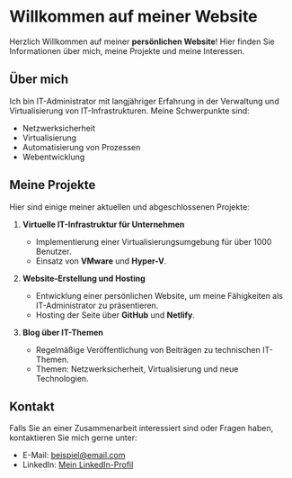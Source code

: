 # Willkommen auf meiner Website

Herzlich Willkommen auf meiner **persönlichen Website**! Hier finden Sie Informationen über mich, meine Projekte und meine Interessen.

## Über mich

Ich bin IT-Administrator mit langjähriger Erfahrung in der Verwaltung und Virtualisierung von IT-Infrastrukturen. Meine Schwerpunkte sind:

- Netzwerksicherheit
- Virtualisierung
- Automatisierung von Prozessen
- Webentwicklung

## Meine Projekte

Hier sind einige meiner aktuellen und abgeschlossenen Projekte:

1. **Virtuelle IT-Infrastruktur für Unternehmen**
   - Implementierung einer Virtualisierungsumgebung für über 1000 Benutzer.
   - Einsatz von **VMware** und **Hyper-V**.

2. **Website-Erstellung und Hosting**
   - Entwicklung einer persönlichen Website, um meine Fähigkeiten als IT-Administrator zu präsentieren.
   - Hosting der Seite über **GitHub** und **Netlify**.

3. **Blog über IT-Themen**
   - Regelmäßige Veröffentlichung von Beiträgen zu technischen IT-Themen.
   - Themen: Netzwerksicherheit, Virtualisierung und neue Technologien.

## Kontakt

Falls Sie an einer Zusammenarbeit interessiert sind oder Fragen haben, kontaktieren Sie mich gerne unter:

- E-Mail: [beispiel@email.com](mailto:beispiel@email.com)
- LinkedIn: [Mein LinkedIn-Profil](https://www.linkedin.com)

